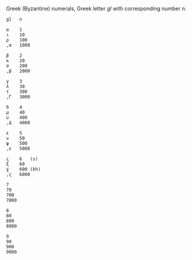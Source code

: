 Greek (Byzantine) numerals, Greek letter *gl* with corresponding number *n*.
~~~
gl   n

α    1
ι    10
ρ    100
,α   1000

β    2
κ    20
σ    200
,β   2000

γ    3
λ    30
τ    300
,Γ   3000

δ    4
μ    40
υ    400
,Δ   4000

ε    5
ν    50
φ    500
,ε   5000

ς    6   (s)
ξ    60
χ    600 (kh)
,ς   6000

7
70
700
7000

8
80
800
8000

9
90
900
9000
~~~

